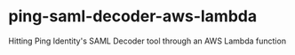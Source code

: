# ping-saml-decoder-aws-lambda
 Hitting Ping Identity's SAML Decoder tool through an AWS Lambda function
